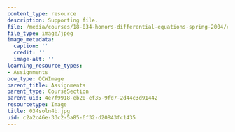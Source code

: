 ```yaml
---
content_type: resource
description: Supporting file.
file: /media/courses/18-034-honors-differential-equations-spring-2004/c2a2c46e33c25a856f32d20843fc1435_034soln4b.jpg
file_type: image/jpeg
image_metadata:
  caption: ''
  credit: ''
  image-alt: ''
learning_resource_types:
- Assignments
ocw_type: OCWImage
parent_title: Assignments
parent_type: CourseSection
parent_uid: 4e7f9918-eb20-ef35-9fd7-2d44c3d91442
resourcetype: Image
title: 034soln4b.jpg
uid: c2a2c46e-33c2-5a85-6f32-d20843fc1435
---
```


